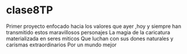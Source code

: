 # clase8TP 
Primer proyecto enfocado hacia los valores que ayer 
,hoy y siempre han transmitido estos maravillosos personajes
La magia de la caricatura materializada en seres miticos
Que luchan con sus dones naturales y carismas extraordinarios
Por un mundo mejor 
